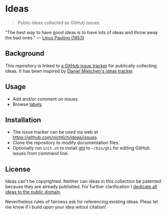 # Ideas

> Public ideas collected as GitHub issues

“The best way to have good ideas is to have lots of ideas and throw away the bad ones.” — [Linus Pauling (1953)](https://paulingblog.wordpress.com/2008/10/28/clarifying-three-widespread-quotes/)

## Background

This repository is linked to [a GitHub issue tracker](https://github.com/nichtich/ideas/issues) for publically collecting ideas. It has been inspired by [Daniel Mietchen's ideas tracker](https://github.com/Daniel-Mietchen/ideas).

## Usage

* Add and/or comment on issues
* Browse [labels](https://github.com/nichtich/ideas/labels)

## Installation

* The issue tracker can be used via web at <https://github.com/nichtich/ideas/issues>. 
* Clone the repository to modify documentation files.
* Optionally run `init.sh` to install [ghi](https://github.com/drazisil/ghi) to `~/bin/ghi` for editing GitHub issues from command line.

## License

Ideas can't be copyrighted. Neither can ideas in this collection be patented because they are already published. For further clarification I [dedicate all ideas to the public domain](https://creativecommons.org/publicdomain/zero/1.0/).

Nevertheless rules of fairness ask for referencing existing ideas. Pleas let me know if I build upon your idea witout citation!
